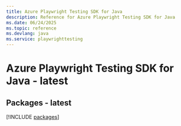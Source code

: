 ```yaml
---
title: Azure Playwright Testing SDK for Java
description: Reference for Azure Playwright Testing SDK for Java
ms.date: 06/24/2025
ms.topic: reference
ms.devlang: java
ms.service: playwrighttesting
---
```

# Azure Playwright Testing SDK for Java - latest
## Packages - latest
[!INCLUDE [packages](playwright-testing-index.md)]